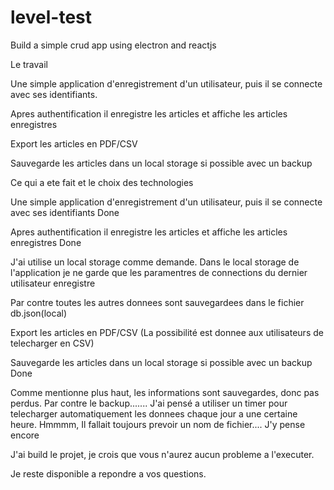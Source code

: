 # level-test
Build a simple crud app using electron and reactjs

Le travail

Une simple application d'enregistrement d'un utilisateur, puis il se connecte avec ses identifiants.

Apres authentification il enregistre les articles et affiche les articles enregistres

Export les articles en PDF/CSV

Sauvegarde les articles dans un local storage si possible avec un backup

Ce qui a ete fait et le choix des technologies

Une simple application d'enregistrement d'un utilisateur, puis il se connecte avec ses identifiants Done

Apres authentification il enregistre les articles et affiche les articles enregistres Done

J'ai utilise un local storage comme demande. Dans le local storage de l'application je ne garde que les paramentres de connections du dernier utilisateur enregistre

Par contre toutes les autres donnees sont sauvegardees dans le fichier db.json(local)

Export les articles en PDF/CSV (La possibilité est donnee aux utilisateurs de telecharger en CSV)

Sauvegarde les articles dans un local storage si possible avec un backup Done

Comme mentionne plus haut, les informations sont sauvegardes, donc pas perdus. Par contre le backup....... J'ai pensé a utiliser un timer pour telecharger automatiquement les donnees chaque jour a une certaine heure. Hmmmm, Il fallait toujours prevoir un nom de fichier.... J'y pense encore

J'ai build le projet, je crois que vous n'aurez aucun probleme a l'executer.

Je reste disponible a repondre a vos questions.
